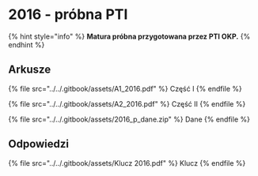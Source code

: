 # 2016 - próbna PTI

{% hint style="info" %}
**Matura próbna przygotowana przez PTI OKP.**
{% endhint %}

## Arkusze

{% file src="../../.gitbook/assets/A1_2016.pdf" %}
Część I
{% endfile %}

{% file src="../../.gitbook/assets/A2_2016.pdf" %}
Część II
{% endfile %}

{% file src="../../.gitbook/assets/2016_p_dane.zip" %}
Dane
{% endfile %}

## Odpowiedzi

{% file src="../../.gitbook/assets/Klucz 2016.pdf" %}
Klucz
{% endfile %}
